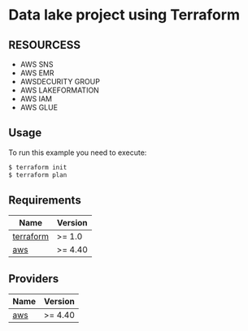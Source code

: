 
# Data lake project using Terraform

## RESOURCESS
- AWS SNS
- AWS EMR
- AWSDECURITY GROUP
- AWS LAKEFORMATION
- AWS IAM
- AWS GLUE
## Usage

To run this example you need to execute:

```bash
$ terraform init
$ terraform plan
```

<!-- BEGINNING OF PRE-COMMIT-TERRAFORM DOCS HOOK -->
## Requirements

| Name | Version |
|------|---------|
| <a name="requirement_terraform"></a> [terraform](#requirement\_terraform) | >= 1.0 |
| <a name="requirement_aws"></a> [aws](#requirement\_aws) | >= 4.40 |

## Providers

| Name | Version |
|------|---------|
| <a name="provider_aws"></a> [aws](#provider\_aws) | >= 4.40 |




<!-- END OF PRE-COMMIT-TERRAFORM DOCS HOOK -->
